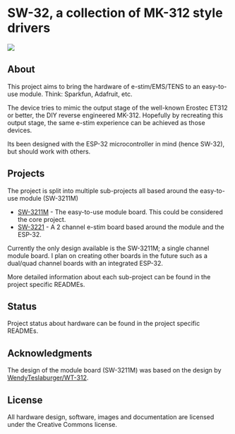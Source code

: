 # SW-32, a collection of MK-312 style drivers
<img align="center" src="doc/SW-3211M.png">

## About
This project aims to bring the hardware of e-stim/EMS/TENS to an easy-to-use module. Think: Sparkfun, Adafruit, etc.

The device tries to mimic the output stage of the well-known Erostec ET312 or better, the DIY reverse engineered MK-312. 
Hopefully by recreating this output stage, the same e-stim experience can be achieved as those devices.

Its been designed with the ESP-32 microcontroller in mind (hence SW-32), but should work with others. 

## Projects
The project is split into multiple sub-projects all based around the easy-to-use module (SW-3211M)
- [SW-3211M](/hardware/SW-3211M) - The easy-to-use module board. This could be considered the core project.
- [SW-3221](/hardware/SW-3221) - A 2 channel e-stim board based around the module and the ESP-32.

Currently the only design available is the SW-3211M; a single channel module board. I plan on creating other boards in the future such as a dual/quad channel boards with an integrated ESP-32.

More detailed information about each sub-project can be found in the project specific READMEs.

## Status
Project status about hardware can be found in the project specific READMEs.

## Acknowledgments
The design of the module board (SW-3211M) was based on the design by [WendyTeslaburger/WT-312](https://github.com/WendyTeslaburger/WT-312).

## License
All hardware design, software, images and documentation are licensed under the Creative Commons license.
